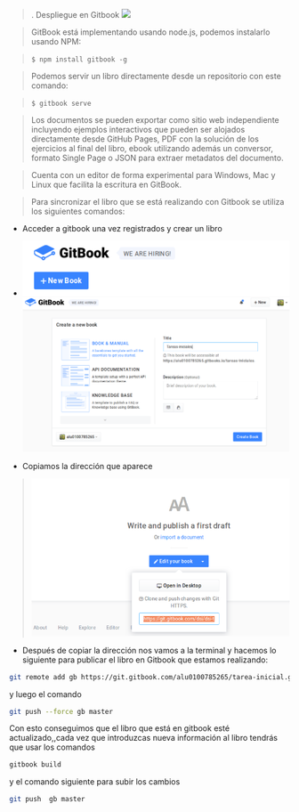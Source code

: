 > . Despliegue en Gitbook 
> ![](../../imagenes/gitbook.PNG)

>  GitBook está implementando usando node.js, podemos instalarlo usando NPM:

> ```$ npm install gitbook -g```

> Podemos servir un libro directamente desde un repositorio con este comando:

> ```$ gitbook serve ```

> Los documentos se pueden exportar como sitio web independiente incluyendo ejemplos interactivos que pueden ser alojados directamente desde GitHub Pages, 
PDF con la solución de los ejercicios al final del libro, ebook utilizando además un conversor, formato Single Page o JSON 
para extraer metadatos del documento.

> Cuenta con un editor de forma experimental para Windows, Mac y Linux que facilita la escritura en GitBook.
  
> Para sincronizar el libro que se está realizando con Gitbook se utiliza los siguientes comandos:

* Acceder a gitbook una vez registrados y crear un libro

* ![](../../imagenes/6.PNG) 
  ![](../../imagenes/7.PNG)
 
* Copiamos la dirección que aparece
> ![](../../imagenes/8.PNG)

* Después de copiar la dirección nos vamos a la terminal y hacemos lo siguiente para publicar el libro en Gitbook que estamos realizando:

```bash
git remote add gb https://git.gitbook.com/alu0100785265/tarea-inicial.git

```
y luego el comando 

```bash 
git push --force gb master

```
Con esto conseguimos que el libro que está en gitbook esté actualizado,,cada vez que introduzcas nueva información al libro tendrás 
que usar los comandos 

```bash 
gitbook build

```

y el comando siguiente para subir los cambios

```bash 
git push  gb master

```

